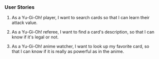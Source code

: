 ### User Stories

1) As a Yu-Gi-Oh! player, I want to search cards so that I can learn their attack value.

2) As a Yu-Gi-Oh! referee, I want to find a card's description, so that I can know if it's legal or not.

3) As a Yu-Gi-Oh! anime watcher, I want to look up my favorite card, so that I can know if it is really as powerful as in the anime.